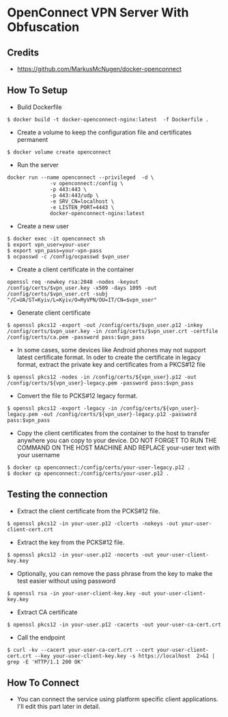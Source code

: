 # OpenConnect VPN Server With Obfuscation

## Credits
* https://github.com/MarkusMcNugen/docker-openconnect

## How To Setup

* Build Dockerfile

```
$ docker build -t docker-openconnect-nginx:latest  -f Dockerfile .
``` 

* Create a volume to keep the configuration file and certificates permanent
```
$ docker volume create openconnect
```

* Run the server 
```
docker run --name openconnect --privileged  -d \
              -v openconnect:/config \
              -p 443:443 \
              -p 443:443/udp \
              -e SRV_CN=localhost \
              -e LISTEN_PORT=4443 \
              docker-openconnect-nginx:latest
```

* Create a new user
```
$ docker exec -it openconnect sh
$ export vpn_user=your-user
$ export vpn_pass=your-vpn-pass 
$ ocpasswd -c /config/ocpasswd $vpn_user
```

* Create a client certificate in the container
```
openssl req -newkey rsa:2048 -nodes -keyout /config/certs/$vpn_user.key -x509 -days 1095 -out /config/certs/$vpn_user.crt -subj "/C=UA/ST=Kyiv/L=Kyiv/O=MyVPN/OU=IT/CN=$vpn_user"
```

* Generate client certificate
```
$ openssl pkcs12 -export -out /config/certs/$vpn_user.p12 -inkey /config/certs/$vpn_user.key -in /config/certs/$vpn_user.crt -certfile /config/certs/ca.pem -password pass:$vpn_pass
```

* In some cases, some devices like Android phones may not support latest certificate format. In oder to create the certificate in legacy format, extract the private key and certificates from a PKCS#12 file
```
$ openssl pkcs12 -nodes -in /config/certs/${vpn_user}.p12 -out /config/certs/${vpn_user}-legacy.pem -password pass:$vpn_pass
```

* Convert the file to PCKS#12 legacy format.
```
$ openssl pkcs12 -export -legacy -in /config/certs/${vpn_user}-legacy.pem -out /config/certs/${vpn_user}-legacy.p12 -password pass:$vpn_pass
```

* Copy the client certificates from the container to the host to transfer anywhere you can copy to your device. DO NOT FORGET TO RUN THE COMMAND ON THE HOST MACHINE AND REPLACE your-user text with your username
```
$ docker cp openconnect:/config/certs/your-user-legacy.p12 .
$ docker cp openconnect:/config/certs/your-user.p12 .
```

## Testing the connection
* Extract the client certificate from the PCKS#12 file.
```
$ openssl pkcs12 -in your-user.p12 -clcerts -nokeys -out your-user-client-cert.crt
```

* Extract the key from the PCKS#12 file.
```
$ openssl pkcs12 -in your-user.p12 -nocerts -out your-user-client-key.key
```

* Optionally, you can remove the pass phrase from the key to make the test easier without using password
```
$ openssl rsa -in your-user-client-key.key -out your-user-client-key.key
```

* Extract CA certificate
```
$ openssl pkcs12 -in your-user.p12 -cacerts -out your-user-ca-cert.crt
```

* Call the endpoint
```
$ curl -kv --cacert your-user-ca-cert.crt --cert your-user-client-cert.crt --key your-user-client-key.key -s https://localhost  2>&1 | grep -E 'HTTP/1.1 200 OK'
```

## How To Connect
* You can connect the service using platform specific client applications. I'll edit this part later in detail.